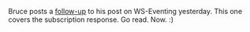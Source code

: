 Bruce posts a
[follow-up](http://blogs.msdn.com/bwill/archive/2004/02/12/72233.aspx)
to his post on WS-Eventing yesterday. This one covers the subscription
response. Go read. Now. :)
